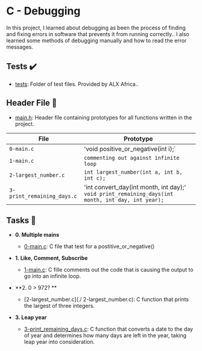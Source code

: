 # C - Debugging 

In this project, I learned about  debugging as been the process of finding and fixing errors in software that prevents it from running correctly.. I also learned some methods of debugging manually and how to read the error messages. 

## Tests :heavy_check_mark:

* [tests](./tests): Folder of test files. Provided by ALX Africa..

## Header File :file_folder:

* [main.h](./main.h): Header file containing prototypes for all
functions written in the project.

| File                     | Prototype                        |
| ------------------------ | -------------------------------- |
| `0-main.c`           | 'void positive_or_negative(int i);`     |
| `1-main.c` | `commenting out against infinite loop` |
| `2-largest_number.c `          | `int largest_number(int a, int b, int c);`           |
| `3-print_remaining_days.c`            |'int convert_day(int month, int day);'   `void print_remaining_days(int month, int day, int year);`           |


## Tasks :page_with_curl:

* **0. Multiple mains**
  * [0-main.c](./0-main.c): C file that  test for a postitive_or_negative() 

* **1. Like, Comment, Subscribe**
  * [1-main.c](./1-main.c): C fille comments out the code that is causing the output to go into an infinite loop. 

* **2. 0 > 972? **
  * [2-largest_number.c](./ 2-largest_number.c): C function that prints the largest of three integers.

* **3. Leap year**
  * [3-print_remaining_days.c](./3-print_remaining_days.c): C function that converts a date to the day of year and determines how many days are left in the year, taking leap year into consideration. 

